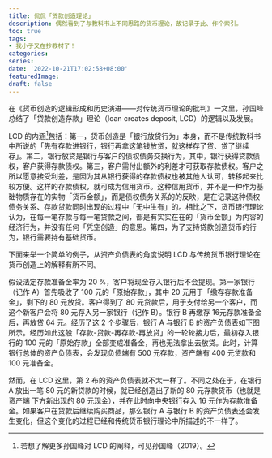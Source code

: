 ```yaml
---
title: 侃侃「贷款创造理论」
description: 偶然看到了与教科书上不同思路的货币理论，故记录于此、作个索引。
toc: true
tags: 
- 我小子又在抄教材了！
categories: 
series:
date: '2022-10-21T17:02:58+08:00'
featuredImage:
draft: false
---
```








在《货币创造的逻辑形成和历史演进——对传统货币理论的批判》一文里，孙国峰总结了「贷款创造存款」理论（loan creates deposit, LCD）的逻辑以及发展。

LCD 的内涵[^1]包括：第一，货币创造是「银行放贷行为」本身，而不是传统教科书中所说的「先有存款进银行，银行再拿这笔钱放贷，就这样存了贷、贷了继续存」。第二，银行放贷是银行与客户的债权债务交换行为，其中，银行获得贷款债权，客户获得存款债权。第三，客户需付出额外的利差才可获取存款债权。客户之所以愿意接受利差，是因为其从银行获得的存款债权也被其他人认可，转移起来比较方便。这样的存款债权，就可成为信用货币。这种信用货币，并不是一种作为基础物质存在的实物「货币金额」，而是债权债务关系的的反映，是在记录这种债权债务关系、存款贷款同时出现的过程中「无中生有」的。相比之下，货币银行理论认为，在每一笔存款与每一笔贷款之间，都是有实实在在的「货币金额」为内容的经济行为，并没有任何「凭空创造」的意思。第四，为了支持贷款创造货币的行为，银行需要持有基础货币。

下面来举一个简单的例子，从资产负债表的角度说明 LCD 与传统货币银行理论在货币创造上的解释有所不同。

假设法定存款准备金率为 20 %，客户将现金存入银行后不会提现。第一家银行（记作 A）首先吸收了 100 元的「原始存款」，其中 20 元用于「缴存存款准备金」，剩下的 80 元放贷。客户得到了 80 元贷款后，用于支付给另一个客户，而这个新客户会将 80 元存入另一家银行（记作 B）。银行 B 再缴存 16元存款准备金后，再放贷 64 元。经历了这 2 个步骤后，银行 A 与银行 B 的资产负债表如下图所示。经历如此这般「存款-贷款-再存款-再放贷」的一轮轮接力后，最初存入银行的 100 元的「原始存款」全部变成准备金，再也无法拿出去放贷。此时，计算银行总体的资产负债表，会发现负债端有 500 元存款，资产端有 400 元贷款和 100 元准备金。

然而，在 LCD 这里，第 2 布的资产负债表就不太一样了。不同之处在于，在银行 A 放出一笔 80 元的新贷款的时候，就已经创造出了新的 80 元存款货币（也就是资产端	下方新出现的 80 元现金），并在此时向中央银行存入 16 元作为存款准备金。如果客户在贷款后继续购买商品，那么银行 A 与银行 B 的资产负债表还会发生变化，但这个变化的过程已经和传统货币银行理论中所描述的不一样了。







[^1]:若想了解更多孙国峰对 LCD 的阐释，可见孙国峰（2019）。
